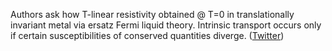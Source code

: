 
Authors ask how T-linear resistivity obtained @ T=0 in translationally invariant metal via ersatz Fermi liquid theory. Intrinsic transport occurs only if certain susceptibilities of conserved quantities diverge. ([Twitter](https://twitter.com/JoshuahHeath/status/1319303188940509184))
